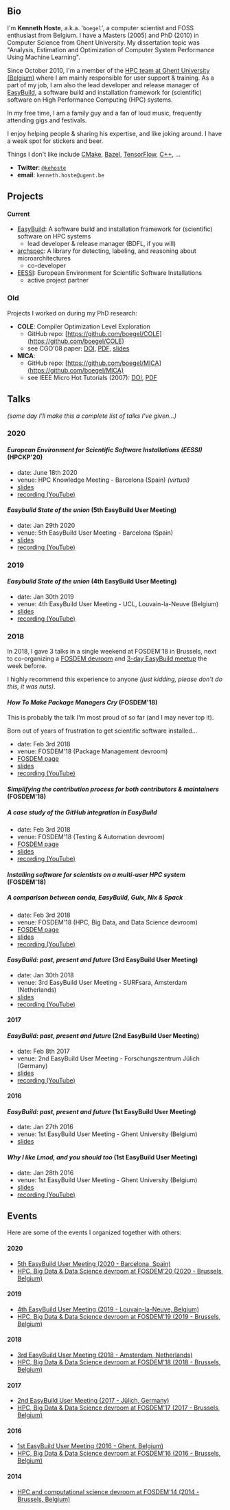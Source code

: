 ## Bio

I'm **Kenneth Hoste**, a.k.a. '`boegel`', a computer scientist and FOSS enthusiast from Belgium. I have a Masters (2005) and PhD (2010) in Computer Science from Ghent University. My dissertation topic was "Analysis, Estimation and Optimization of Computer System Performance Using Machine Learning".

Since October 2010, I'm a member of the [HPC team at Ghent University (Belgium)](https://www.ugent.be/hpc/) where I am mainly responsible for user support & training. As a part of my job, I am also the lead developer and release manager of [EasyBuild](https://easybuilders.github.io/easybuild/), a software build and installation framework for (scientific) software on High Performance Computing (HPC) systems.

In my free time, I am a family guy and a fan of loud music, frequently attending gigs and festivals.

I enjoy helping people & sharing his expertise, and like joking around. I have a weak spot for stickers and beer.

Things I don't like include [CMake](https://cmake.org/), [Bazel](https://bazel.build/), [TensorFlow](https://tensorflow.org/), [C++](https://isocpp.org/), ...

* **Twitter**: [`@kehoste`](https://twitter.com/kehoste)
* **email**: `kenneth.hoste@ugent.be`

## Projects

#### Current

* [EasyBuild](https://easybuilders.github.io/easybuild/): A software build and installation framework for (scientific) software on HPC systems
  * lead developer & release manager (BDFL, if you will)
* [archspec](https://github.com/archspec/): A library for detecting, labeling, and reasoning about microarchitectures
  * co-developer
* [EESSI](https://github.com/EESSI/): European Environment for Scientific Software Installations
  * active project partner

### Old

Projects I worked on during my PhD research:

* **COLE**: Compiler Optimization Level Exploration
  * GitHub repo: [https://github.com/boegel/COLE](https://github.com/boegel/COLE)
  * see CGO'08 paper: [DOI](http://dx.doi.org/10.1145/1356058.1356080), [PDF](https://users.ugent.be/~kehoste/ELIS/pub/hoste08cole_CGO08_paper.pdf), [slides](https://users.ugent.be/~kehoste/ELIS/presentations/hoste08cole_CGO-2008_presentation.pdf)
* **MICA**:
  * GitHub repo: [https://github.com/boegel/MICA](https://github.com/boegel/MICA)
  * see IEEE Micro Hot Tutorials (2007): [DOI](https://doi.org/10.1109/MM.2007.56), [PDF](https://users.ugent.be/~kehoste/ELIS/pub/hoste07microarchitecture_IEEE-MICRO-Hot-Tutorials_paper.pdf)

## Talks

*(some day I'll make this a complete list of talks I've given...)*

### 2020

#### *European Environment for Scientific Software Installations (EESSI)* (HPCKP'20)

* date: June 18th 2020
* venue: HPC Knowledge Meeting - Barcelona (Spain) *(virtual)*
* [slides](https://users.ugent.be/~kehoste/EESSI_HPCKP20_20200618.pdf)
* [recording (YouTube)](https://www.youtube.com/watch?v=nihAG_Y2l9o)

#### *Easybuild State of the union* (5th EasyBuild User Meeting)

* date: Jan 29th 2020
* venue: 5th EasyBuild User Meeting - Barcelona (Spain)
* [slides](https://users.ugent.be/~kehoste/eum20/eum20_00_state_of_the_union.pdf)
* [recording (YouTube)](https://www.youtube.com/watch?v=ppKVsnwba7)

### 2019

#### *Easybuild State of the union* (4th EasyBuild User Meeting)

* date: Jan 30th 2019
* venue: 4th EasyBuild User Meeting - UCL, Louvain-la-Neuve (Belgium)
* [slides](https://indico.cism.ucl.ac.be/event/4/contributions/8/attachments/24/52/EasyBuild_20190130_state-of-the-union.pdf)
* [recording (YouTube)](https://www.youtube.com/watch?v=P2s2p5uIY0M)

### 2018

In 2018, I gave 3 talks in a single weekend at FOSDEM'18 in Brussels, next to co-organizing a [FOSDEM devroom](https://archive.fosdem.org/2018/schedule/track/hpc,_big_data,_and_data_science/) and [3-day EasyBuild meetup](https://github.com/easybuilders/easybuild/wiki/3rd-EasyBuild-User-Meeting) the week beforre.

I highly recommend this experience to anyone *(just kidding, please don't do this, it was nuts)*.

#### *How To Make Package Managers Cry* (FOSDEM'18)

This is probably the talk I'm most proud of so far (and I may never top it).

Born out of years of frustration to get scientific software installed...

* date: Feb 3rd 2018
* venue: FOSDEM'18 (Package Management devroom)
* [FOSDEM page](https://archive.fosdem.org/2018/schedule/event/how_to_make_package_managers_cry/)
* [slides](https://archive.fosdem.org/2018/schedule/event/how_to_make_package_managers_cry/attachments/slides/2297/export/events/attachments/how_to_make_package_managers_cry/slides/2297/how_to_make_package_managers_cry.pdf)
* [recording (YouTube)](https://www.youtube.com/watch?v=NSemlYagjIU)

#### *Simplifying the contribution process for both contributors & maintainers* (FOSDEM'18)

##### A case study of the GitHub integration in EasyBuild

* date: Feb 3rd 2018
* venue: FOSDEM'18 (Testing & Automation devroom)
* [FOSDEM page](https://archive.fosdem.org/2018/schedule/event/contributor_automation/)
* [slides](https://archive.fosdem.org/2018/schedule/event/contributor_automation/attachments/slides/2272/export/events/attachments/contributor_automation/slides/2272/simplifying_the_contribution_process_fosdem18.pdf)
* [recording (YouTube)](https://www.youtube.com/watch?v=OcJB_Yc8kFM)

#### *Installing software for scientists on a multi-user HPC system* (FOSDEM'18)

##### A comparison between conda, EasyBuild, Guix, Nix & Spack

* date: Feb 3rd 2018
* venue: FOSDEM'18 (HPC, Big Data, and Data Science devroom)
* [FOSDEM page](https://archive.fosdem.org/2018/schedule/event/installing_software_for_scientists/)
* [slides](https://archive.fosdem.org/2018/schedule/event/installing_software_for_scientists/attachments/slides/2437/export/events/attachments/installing_software_for_scientists/slides/2437/20180204_installing_software_for_scientists.pdf)
* [recording (YouTube)](https://www.youtube.com/watch?v=ZYXkzecfC3c)

#### *EasyBuild: past, present and future* (3rd EasyBuild User Meeting)

* date: Jan 30th 2018
* venue: 3rd EasyBuild User Meeting - SURFsara, Amsterdam (Netherlands)
* [slides](http://users.ugent.be/~kehoste/eum18/eum18_easybuild_past_present_future_20180130.pdf)
* [recording (YouTube)](https://www.youtube.com/watch?v=cAlCtQJrdJM)

#### 2017

#### *EasyBuild: past, present and future* (2nd EasyBuild User Meeting)

* date: Feb 8th 2017
* venue: 2nd EasyBuild User Meeting - Forschungszentrum Jülich (Germany)
* [slides](http://easybuilders.github.io/easybuild/files/EUM17/20170208-2_EasyBuild_past_present_future.pdf)
* [recording (YouTube)](https://www.youtube.com/watch?v=Zczp0-YaPPI)

#### 2016

#### *EasyBuild: past, present and future* (1st EasyBuild User Meeting)

* date: Jan 27th 2016
* venue: 1st EasyBuild User Meeting - Ghent University (Belgium)
* [slides](https://users.ugent.be/~kehoste/EasyBuild_20160127.pdf)

#### *Why I like Lmod, and you should too* (1st EasyBuild User Meeting)

* date: Jan 28th 2016
* venue: 1st EasyBuild User Meeting - Ghent University (Belgium)
* [slides](https://users.ugent.be/~kehoste/Why_I_like_Lmod_20160128.pdf)
* [recording (YouTube)](https://www.youtube.com/watch?v=DYx73k_bMr8)

## Events

Here are some of the events I organized together with others:

#### 2020

* [5th EasyBuild User Meeting (2020 - Barcelona, Spain)](https://github.com/easybuilders/easybuild/wiki/5th-EasyBuild-User-Meeting)
* [HPC, Big Data & Data Science devroom at FOSDEM'20 (2020 - Brussels, Belgium)](https://fosdem.org/2020/schedule/track/hpc_big_data_and_data_science/)

#### 2019

* [4th EasyBuild User Meeting (2019 - Louvain-la-Neuve, Belgium)](https://github.com/easybuilders/easybuild/wiki/4th-EasyBuild-User-Meeting)
* [HPC, Big Data & Data Science devroom at FOSDEM'19 (2019 - Brussels, Belgium)](https://archive.fosdem.org/2019/schedule/track/hpc_big_data_and_data_science/)

#### 2018

* [3rd EasyBuild User Meeting (2018 - Amsterdam, Netherlands)](https://github.com/easybuilders/easybuild/wiki/3rd-EasyBuild-User-Meeting)
* [HPC, Big Data & Data Science devroom at FOSDEM'18 (2018 - Brussels, Belgium)](https://archive.fosdem.org/2018/schedule/track/hpc,_big_data,_and_data_science/)

#### 2017 

* [2nd EasyBuild User Meeting (2017 - Jülich, Germany)](https://github.com/easybuilders/easybuild/wiki/2nd-EasyBuild-User-Meeting)
* [HPC, Big Data & Data Science devroom at FOSDEM'17 (2017 - Brussels, Belgium)](https://archive.fosdem.org/2017/schedule/track/hpc,_big_data_and_data_science/)

#### 2016

* [1st EasyBuild User Meeting (2016 - Ghent, Belgium)](https://github.com/easybuilders/easybuild/wiki/1st-EasyBuild-User-Meeting)
* [HPC, Big Data & Data Science devroom at FOSDEM'16 (2016 - Brussels, Belgium)](https://archive.fosdem.org/2016/schedule/track/hpc,_big_data_and_data_science/)

#### 2014

* [HPC and computational science devroom at FOSDEM'14 (2014 - Brussels, Belgium)](https://archive.fosdem.org/2014/schedule/track/hpc_and_computational_science/)
